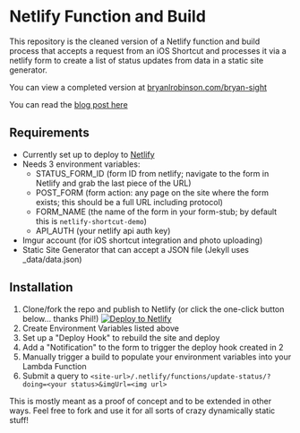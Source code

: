 # Netlify Function and Build

This repository is the cleaned version of a Netlify function and build process that accepts a request from an iOS Shortcut and processes it via a netlify form to create a list of status updates from data in a static site generator.

You can view a completed version at [bryanlrobinson.com/bryan-sight](https://bryanlrobinson.com/bryan-sight)

You can read the [blog post here](https://bryanlrobinson.com/blog/2018/11/12/ios-shortcuts-pushing-data-to-netlify-static-site/)


## Requirements
- Currently set up to deploy to [Netlify](https://netlify.com)
- Needs 3 environment variables:
    - STATUS_FORM_ID (form ID from netlify; navigate to the form in Netlify and grab the last piece of the URL)
    - POST_FORM (form action: any page on the site where the form exists; this should be a full URL including protocol) 
    - FORM_NAME (the name of the form in your form-stub; by default this is `netlify-shortcut-demo`)
    - API_AUTH (your netlify api auth key)
- Imgur account (for iOS shortcut integration and photo uploading)
- Static Site Generator that can accept a JSON file (Jekyll uses _data/data.json)


## Installation
1. Clone/fork the repo and publish to Netlify (or click the one-click button below... thanks Phil!)
[![Deploy to Netlify](https://www.netlify.com/img/deploy/button.svg)](https://app.netlify.com/start/deploy?repository=https://github.com/brob/netlify-shortcut-statuses)
2. Create Environment Variables listed above
3. Set up a "Deploy Hook" to rebuild the site and deploy
4. Add a "Notification" to the form to trigger the deploy hook created in 2
5. Manually trigger a build to populate your environment variables into your Lambda Function
6. Submit a query to `<site-url>/.netlify/functions/update-status/?doing=<your status>&imgUrl=<img url>`


This is mostly meant as a proof of concept and to be extended in other ways. Feel free to fork and use it for all sorts of crazy dynamically static stuff!